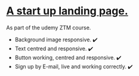 <h1><ins> A start up landing page.</ins></h1>

<p>As part of the udemy ZTM course.</p>

<ul>
  <li> Background image responsive. ✔️</li>
  <li> Text centred and responsive. ✔️</li>
  <li> Button working, centred and responsive. ✔️</li>
  <li> Sign up by E-mail, live and working correctly. ✔️</li>
  
</ul>
